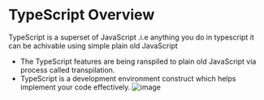 # TypeScript Overview
TypeScript is a superset of JavaScript
.i.e anything you do in typescript it can be achivable using simple plain old JavaScript
- The TypeScript features are being ranspiled to plain old JavaScript via process called transpilation.
- TypeScript is a development environment construct which helps implement your code effectively.
![image](https://user-images.githubusercontent.com/40835644/171437153-837967e6-c54c-44f1-b376-5ba868fddb95.png)
